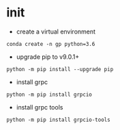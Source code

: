 # init

- create a virtual environment

```
conda create -n gp python=3.6
```

- upgrade pip to v9.0.1+

```
python -m pip install --upgrade pip
```

- install grpc

```
python -m pip install grpcio
```

- install grpc tools

```
python -m pip install grpcio-tools
```
